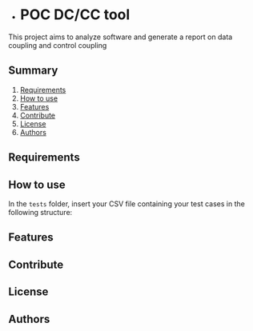 - # POC DC/CC tool
This project aims to analyze software and generate a report on data coupling and control coupling

## Summary
1. [Requirements](#requirements)
2. [How to use](#how-to-use)
3. [Features](#features)
4. [Contribute](#contribute)
5. [License](#license)
6. [Authors](#authors)

## Requirements

## How to use
In the ``tests`` folder, insert your CSV file containing your test cases in the following structure:

## Features

## Contribute

## License

## Authors
